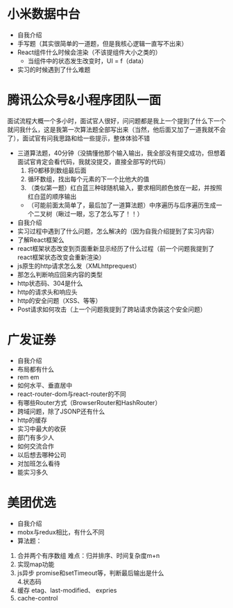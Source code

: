 # 小米数据中台
- 自我介绍
- 手写题（其实很简单的一道题，但是我核心逻辑一直写不出来）
- React组件什么时候会渲染（不该提组件大小之类的）
  - 当组件中的状态发生改变时，UI = f（data）
- 实习的时候遇到了什么难题

# 腾讯公众号&小程序团队一面
面试流程大概一个多小时，面试官人很好，问问题都是我上一个提到了什么下一个就问我什么，这是我第一次算法题全部写出来（当然，他后面又加了一道我就不会了），面试官有问我思路和给一些提示，整体体验不错
- 三道算法题，40分钟（没搞懂他那个输入输出，我全部没有提交成功，但想着面试官肯定会看代码，我就没提交，直接全部写的代码）
  1. 将0都移到数组最后面
  2. 循环数组，找出每个元素的下一个比他大的值
  3. （类似第一题）红白蓝三种球随机输入，要求相同颜色放在一起，并按照红白蓝的顺序输出
  - （可能前面太简单了，最后加了一道算法题）中序遍历与后序遍历生成一个二叉树（瞅过一眼，忘了怎么写了！！）
 - 自我介绍
 - 实习过程中遇到了什么问题，怎么解决的（因为自我介绍提到了实习内容）
 - 了解React框架么
 - react框架状态改变到页面重新显示经历了什么过程（前一个问题我提到了react框架状态改变会重新渲染）
 - js原生的http请求怎么发（XMLhttprequest）
 - 那怎么判断响应回来内容的类型
 - http状态码、304是什么
 - http的请求头和响应头
 - http的安全问题（XSS、等等）
 - Post请求如何攻击（上一个问题我提到了跨站请求伪装这个安全问题）
   
# 广发证券
- 自我介绍
- 布局都有什么
- rem em
- 如何水平、垂直居中
- react-router-dom与react-router的不同
- 有哪些Router方式（BrowserRouter和HashRouter）
- 跨域问题，除了JSONP还有什么
- http的缓存
- 实习中最大的收获
- 部门有多少人
- 如何交流合作
- 以后想去哪种公司
- 对加班怎么看待
- 能实习多久
# 美团优选
- 自我介绍
- mobx与redux相比，有什么不同
- 算法题：
1. 合并两个有序数组 难点：归并排序、时间复杂度m+n
2. 实现map功能
3. js异步 promise和setTimeout等，判断最后输出是什么    
4.状态码
5. 缓存 etag、last-modified、 expries
6. cache-control

